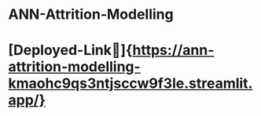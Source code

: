 # ANN-Attrition-Modelling
# [Deployed-Link🤳]{https://ann-attrition-modelling-kmaohc9qs3ntjsccw9f3le.streamlit.app/}
